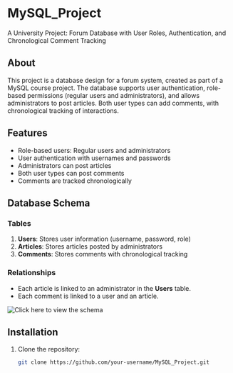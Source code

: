 # MySQL_Project
A University Project: Forum Database with User Roles, Authentication, and Chronological Comment Tracking

## About
This project is a database design for a forum system, created as part of a MySQL course project. The database supports user authentication, role-based permissions (regular users and administrators), and allows administrators to post articles. Both user types can add comments, with chronological tracking of interactions.

## Features
- Role-based users: Regular users and administrators
- User authentication with usernames and passwords
- Administrators can post articles
- Both user types can post comments
- Comments are tracked chronologically

## Database Schema
### Tables
1. **Users**: Stores user information (username, password, role)
2. **Articles**: Stores articles posted by administrators
3. **Comments**: Stores comments with chronological tracking

### Relationships
- Each article is linked to an administrator in the **Users** table.
- Each comment is linked to a user and an article.

![Click here to view the schema](https://scontent.fsof10-1.fna.fbcdn.net/v/t1.15752-9/462545440_1131648101704191_6180902365819924860_n.png?_nc_cat=102&ccb=1-7&_nc_sid=9f807c&_nc_ohc=Wloli6dxKtkQ7kNvgFAAcsO&_nc_zt=23&_nc_ht=scontent.fsof10-1.fna&oh=03_Q7cD1QHjwPFFqzL7cQkVKYE8zYDuGyDYVPxuBbhorMxXn7Zm2Q&oe=6763C1F7)

## Installation
1. Clone the repository:
   ```bash
   git clone https://github.com/your-username/MySQL_Project.git

